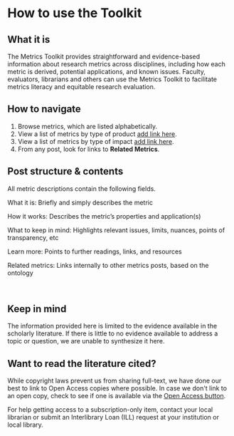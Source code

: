 # How to use the Toolkit

## What it is
The Metrics Toolkit provides straightforward and evidence-based information about research metrics across disciplines, including how each metric is derived, potential applications, and known issues. Faculty, evaluators, librarians and others can use the Metrics Toolkit to facilitate metrics literacy and equitable research evaluation.

## How to navigate
1. Browse metrics, which are listed alphabetically.
2. View a list of metrics by type of product [add link here]().
3. View a list of metrics by type of impact [add link here]().
4. From any post, look for links to **Related Metrics**.


## Post structure & contents

All metric descriptions contain the following fields.

What it is: Briefly and simply describes the metric

How it works: Describes the metric’s properties and application(s)

What to keep in mind: Highlights relevant issues, limits, nuances, points of transparency, etc

Learn more: Points to further readings, links, and resources

Related metrics: Links internally to other metrics posts, based on the ontology

<br />

## Keep in mind
The information provided here is limited to the evidence available in the scholarly literature. If there is little to no evidence available to address a topic or question, we are unable to synthesize it here.


## Want to read the literature cited?

While copyright laws prevent us from sharing full-text, we have done our best to link to Open Access copies where possible. In case we don't link to an open copy, check to see if one is available via the [Open Access button](https://openaccessbutton.org/).

For help getting access to a subscription-only item, contact your local librarian or submit an Interlibrary Loan (ILL) request at your institution or local library. 
